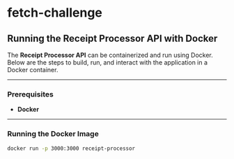 # fetch-challenge

## Running the Receipt Processor API with Docker

The **Receipt Processor API** can be containerized and run using Docker. Below are the steps to build, run, and interact with the application in a Docker container.

---

### Prerequisites

- **Docker**

---

### Running the Docker Image

```bash
docker run -p 3000:3000 receipt-processor

```
